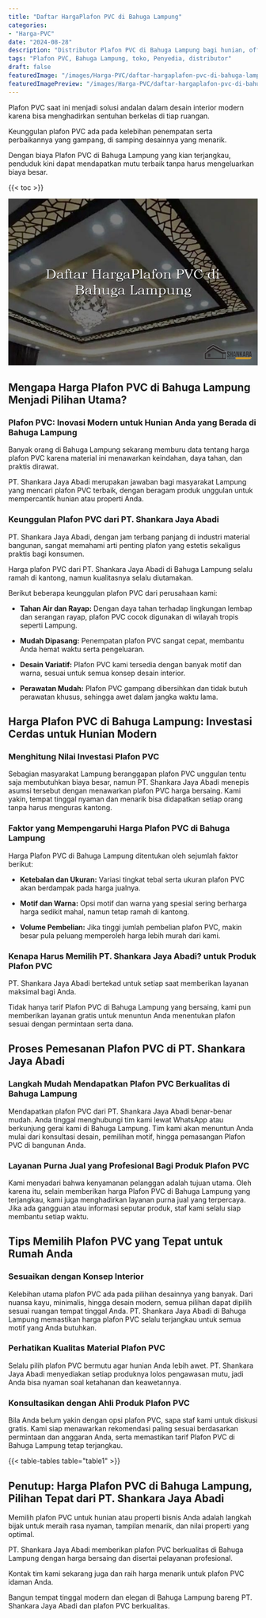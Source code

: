 ```yaml
---
title: "Daftar HargaPlafon PVC di Bahuga Lampung"
categories:
- "Harga-PVC"
date: "2024-08-28"
description: "Distributor Plafon PVC di Bahuga Lampung bagi hunian, office, dan ritel. Produk terbaik, beragam motif, variasi warna modern, dengan layanan instalasi dikerjakan oleh tenaga ahli profesional dan jaminan resmi!|Servis distribusi Plafon PVC di Bahuga Lampung untuk keperluan tempat tinggal, office, maupun ritel, beserta produk berkualitas dan instalasi oleh tenaga ahli berpengalaman serta garansi resmi.|Alternatif Plafon PVC di Bahuga Lampung yang andal bagi hunian, office, serta gerai, dengan panel berkualitas dan penempatan dikerjakan oleh tenaga ahli ahli serta kepastian resmi.|Distribusi Plafon PVC di Bahuga Lampung untuk tempat tinggal, kantor, serta ritel, dengan produk unggulan dan pemasangan dikerjakan oleh tenaga ahli profesional, dilengkapi beserta garansi resmi.}"
tags: "Plafon PVC, Bahuga Lampung, toko, Penyedia, distributor"
draft: false
featuredImage: "/images/Harga-PVC/daftar-hargaplafon-pvc-di-bahuga-lampung.png"
featuredImagePreview: "/images/Harga-PVC/daftar-hargaplafon-pvc-di-bahuga-lampung.png"
---
```


Plafon PVC saat ini menjadi solusi andalan dalam desain interior modern karena bisa menghadirkan sentuhan berkelas di tiap ruangan.

Keunggulan plafon PVC ada pada kelebihan penempatan serta perbaikannya yang gampang, di samping desainnya yang menarik.

Dengan biaya Plafon PVC di Bahuga Lampung yang kian terjangkau, penduduk kini dapat mendapatkan mutu terbaik tanpa harus mengeluarkan biaya besar.

{{< toc >}}

![Daftar HargaPlafon PVC di Bahuga Lampung](/images/Harga-PVC/Daftar-HargaPlafon-PVC-di-Bahuga-Lampung.png)

## Mengapa Harga Plafon PVC di Bahuga Lampung Menjadi Pilihan Utama?

### Plafon PVC: Inovasi Modern untuk Hunian Anda yang Berada di Bahuga Lampung

Banyak orang di Bahuga Lampung sekarang memburu data tentang harga plafon PVC karena material ini menawarkan keindahan, daya tahan, dan praktis dirawat.

PT. Shankara Jaya Abadi merupakan jawaban bagi masyarakat Lampung yang mencari plafon PVC terbaik, dengan beragam produk unggulan untuk mempercantik hunian atau properti Anda.

### Keunggulan Plafon PVC dari PT. Shankara Jaya Abadi

PT. Shankara Jaya Abadi, dengan jam terbang panjang di industri material bangunan, sangat memahami arti penting plafon yang estetis sekaligus praktis bagi konsumen.

Harga plafon PVC dari PT. Shankara Jaya Abadi di Bahuga Lampung selalu ramah di kantong, namun kualitasnya selalu diutamakan.

Berikut beberapa keunggulan plafon PVC dari perusahaan kami:

- **Tahan Air dan Rayap:** Dengan daya tahan terhadap lingkungan lembap dan serangan rayap, plafon PVC cocok digunakan di wilayah tropis seperti Lampung.

- **Mudah Dipasang:** Penempatan plafon PVC sangat cepat, membantu Anda hemat waktu serta pengeluaran.

- **Desain Variatif:** Plafon PVC kami tersedia dengan banyak motif dan warna, sesuai untuk semua konsep desain interior.

- **Perawatan Mudah:** Plafon PVC gampang dibersihkan dan tidak butuh perawatan khusus, sehingga awet dalam jangka waktu lama.

## Harga Plafon PVC di Bahuga Lampung: Investasi Cerdas untuk Hunian Modern

### Menghitung Nilai Investasi Plafon PVC

Sebagian masyarakat Lampung beranggapan plafon PVC unggulan tentu saja membutuhkan biaya besar, namun PT. Shankara Jaya Abadi menepis asumsi tersebut dengan menawarkan plafon PVC harga bersaing. Kami yakin, tempat tinggal nyaman dan menarik bisa didapatkan setiap orang tanpa harus menguras kantong.

### Faktor yang Mempengaruhi Harga Plafon PVC di Bahuga Lampung

Harga Plafon PVC di Bahuga Lampung ditentukan oleh sejumlah faktor berikut:

- **Ketebalan dan Ukuran:** Variasi tingkat tebal serta ukuran plafon PVC akan berdampak pada harga jualnya.

- **Motif dan Warna:** Opsi motif dan warna yang spesial sering berharga harga sedikit mahal, namun tetap ramah di kantong.

- **Volume Pembelian:** Jika tinggi jumlah pembelian plafon PVC, makin besar pula peluang memperoleh harga lebih murah dari kami.

### Kenapa Harus Memilih PT. Shankara Jaya Abadi? untuk Produk Plafon PVC

PT. Shankara Jaya Abadi bertekad untuk setiap saat memberikan layanan maksimal bagi Anda.

Tidak hanya tarif Plafon PVC di Bahuga Lampung yang bersaing, kami pun memberikan layanan gratis untuk menuntun Anda menentukan plafon sesuai dengan permintaan serta dana.

## Proses Pemesanan Plafon PVC di PT. Shankara Jaya Abadi

### Langkah Mudah Mendapatkan Plafon PVC Berkualitas di Bahuga Lampung

Mendapatkan plafon PVC dari PT. Shankara Jaya Abadi benar-benar mudah. Anda tinggal menghubungi tim kami lewat WhatsApp atau berkunjung gerai kami di Bahuga Lampung. Tim kami akan menuntun Anda mulai dari konsultasi desain, pemilihan motif, hingga pemasangan Plafon PVC di bangunan Anda.

### Layanan Purna Jual yang Profesional Bagi Produk Plafon PVC

Kami menyadari bahwa kenyamanan pelanggan adalah tujuan utama. Oleh karena itu, selain memberikan harga Plafon PVC di Bahuga Lampung yang terjangkau, kami juga menghadirkan layanan purna jual yang terpercaya. Jika ada gangguan atau informasi seputar produk, staf kami selalu siap membantu setiap waktu.

## Tips Memilih Plafon PVC yang Tepat untuk Rumah Anda

### Sesuaikan dengan Konsep Interior

Kelebihan utama plafon PVC ada pada pilihan desainnya yang banyak. Dari nuansa kayu, minimalis, hingga desain modern, semua pilihan dapat dipilih sesuai ruangan tempat tinggal Anda. PT. Shankara Jaya Abadi di Bahuga Lampung memastikan harga plafon PVC selalu terjangkau untuk semua motif yang Anda butuhkan.

### Perhatikan Kualitas Material Plafon PVC

Selalu pilih plafon PVC bermutu agar hunian Anda lebih awet. PT. Shankara Jaya Abadi menyediakan setiap produknya lolos pengawasan mutu, jadi Anda bisa nyaman soal ketahanan dan keawetannya.

### Konsultasikan dengan Ahli Produk Plafon PVC

Bila Anda belum yakin dengan opsi plafon PVC, sapa staf kami untuk diskusi gratis. Kami siap menawarkan rekomendasi paling sesuai berdasarkan permintaan dan anggaran Anda, serta memastikan tarif Plafon PVC di Bahuga Lampung tetap terjangkau.

{{< table-tables table="table1" >}}

## Penutup: Harga Plafon PVC di Bahuga Lampung, Pilihan Tepat dari PT. Shankara Jaya Abadi

Memilih plafon PVC untuk hunian atau properti bisnis Anda adalah langkah bijak untuk meraih rasa nyaman, tampilan menarik, dan nilai properti yang optimal.

PT. Shankara Jaya Abadi memberikan plafon PVC berkualitas di Bahuga Lampung dengan harga bersaing dan disertai pelayanan profesional.

Kontak tim kami sekarang juga dan raih harga menarik untuk plafon PVC idaman Anda.

Bangun tempat tinggal modern dan elegan di Bahuga Lampung bareng PT. Shankara Jaya Abadi dan plafon PVC berkualitas.
